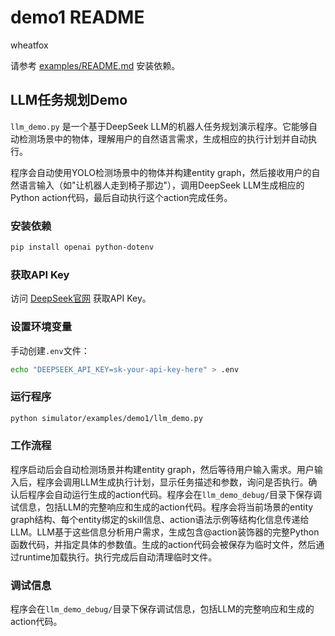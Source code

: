 # demo1 README
wheatfox

请参考 [examples/README.md](../README.md) 安装依赖。

## LLM任务规划Demo

`llm_demo.py` 是一个基于DeepSeek LLM的机器人任务规划演示程序。它能够自动检测场景中的物体，理解用户的自然语言需求，生成相应的执行计划并自动执行。

程序会自动使用YOLO检测场景中的物体并构建entity graph，然后接收用户的自然语言输入（如"让机器人走到椅子那边"），调用DeepSeek LLM生成相应的Python action代码，最后自动执行这个action完成任务。

### 安装依赖

```bash
pip install openai python-dotenv
```

### 获取API Key
访问 [DeepSeek官网](https://platform.deepseek.com/) 获取API Key。

### 设置环境变量

手动创建`.env`文件：
```bash
echo "DEEPSEEK_API_KEY=sk-your-api-key-here" > .env
```

### 运行程序

```bash
python simulator/examples/demo1/llm_demo.py
```

### 工作流程

程序启动后会自动检测场景并构建entity graph，然后等待用户输入需求。用户输入后，程序会调用LLM生成执行计划，显示任务描述和参数，询问是否执行。确认后程序会自动运行生成的action代码。程序会在`llm_demo_debug/`目录下保存调试信息，包括LLM的完整响应和生成的action代码。程序会将当前场景的entity graph结构、每个entity绑定的skill信息、action语法示例等结构化信息传递给LLM。LLM基于这些信息分析用户需求，生成包含@action装饰器的完整Python函数代码，并指定具体的参数值。生成的action代码会被保存为临时文件，然后通过runtime加载执行。执行完成后自动清理临时文件。

### 调试信息

程序会在`llm_demo_debug/`目录下保存调试信息，包括LLM的完整响应和生成的action代码。